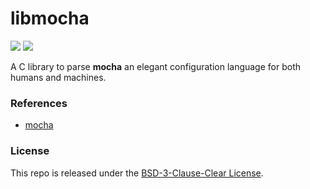 # libmocha

[![](https://img.shields.io/github/v/tag/thechampagne/libmocha?label=version)](https://github.com/thechampagne/libmocha/releases/latest) [![](https://img.shields.io/github/license/thechampagne/libmocha)](https://github.com/thechampagne/libmocha/blob/main/LICENSE)

A C library to parse **mocha** an elegant configuration language for both humans and machines.

### References
 - [mocha](https://github.com/hqnna/mocha)

### License

This repo is released under the [BSD-3-Clause-Clear License](https://github.com/thechampagne/libmocha/blob/main/LICENSE).
